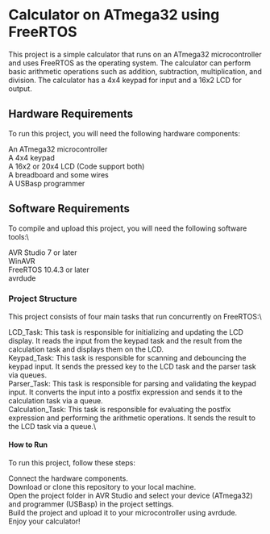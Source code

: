 # Calculator on ATmega32 using FreeRTOS
This project is a simple calculator that runs on an ATmega32 microcontroller and uses FreeRTOS as the operating system. The calculator can perform basic arithmetic operations such as addition, subtraction, multiplication, and division. The calculator has a 4x4 keypad for input and a 16x2 LCD for output.

## Hardware Requirements

To run this project, you will need the following hardware components:

An ATmega32 microcontroller\
A 4x4 keypad\
A 16x2 or 20x4 LCD (Code support both)\
A breadboard and some wires\
A USBasp programmer

## Software Requirements

To compile and upload this project, you will need the following software tools:\

AVR Studio 7 or later\
WinAVR\
FreeRTOS 10.4.3 or later\
avrdude

### Project Structure

This project consists of four main tasks that run concurrently on FreeRTOS:\

LCD_Task: This task is responsible for initializing and updating the LCD display. It reads the input from the keypad task and the result from the calculation task and displays them on the LCD.\
Keypad_Task: This task is responsible for scanning and debouncing the keypad input. It sends the pressed key to the LCD task and the parser task via queues.\
Parser_Task: This task is responsible for parsing and validating the keypad input. It converts the input into a postfix expression and sends it to the calculation task via a queue.\
Calculation_Task: This task is responsible for evaluating the postfix expression and performing the arithmetic operations. It sends the result to the LCD task via a queue.\

#### How to Run
To run this project, follow these steps:

Connect the hardware components.\
Download or clone this repository to your local machine.\
Open the project folder in AVR Studio and select your device (ATmega32) and programmer (USBasp) in the project settings.\
Build the project and upload it to your microcontroller using avrdude.\
Enjoy your calculator!
